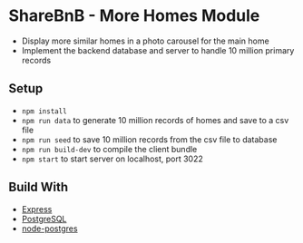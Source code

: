 # ShareBnB - More Homes Module

- Display more similar homes in a photo carousel for the main home
- Implement the backend database and server to handle 10 million primary records

## Setup
- `npm install`
- `npm run data` to generate 10 million records of homes and save to a csv file
- `npm run seed` to save 10 million records from the csv file to database
- `npm run build-dev` to compile the client bundle
- `npm start` to start server on localhost, port 3022

## Build With
- [Express](https://expressjs.com/en/starter/installing.html)
- [PostgreSQL](https://www.postgresql.org/docs/12/index.html)
- [node-postgres](https://node-postgres.com/)
